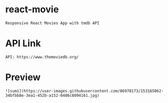 # react-movie

    Responsive React Movies App with tmdb API

# API Link

    API: https://www.themoviedb.org/

# Preview
    ![sumi](https://user-images.githubusercontent.com/86978173/153165062-34bfbb8e-3ea1-452b-a152-0486c8094161.jpg)

    

